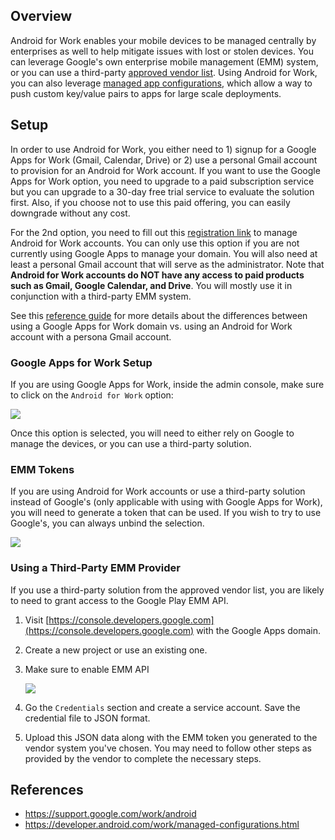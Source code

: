 ## Overview

Android for Work enables your mobile devices to be managed centrally by enterprises as well to help mitigate issues with lost or stolen devices.  You can leverage Google's own enterprise mobile management (EMM) system, or you can use a third-party [approved vendor list](https://www.google.com/work/android/partners/).  Using Android for Work, you can also leverage [managed app configurations](https://developer.android.com/work/managed-configurations.html), which allow a way to push custom key/value pairs to apps for large scale deployments.

## Setup

In order to use Android for Work, you either need to 1) signup for a Google Apps for Work (Gmail, Calendar, Drive) or 2) use a personal Gmail account to provision for an Android for Work account.  If you want to use the Google Apps for Work option, you need to upgrade to a paid subscription service but you can upgrade to a 30-day free trial service to evaluate the solution first.   Also, if you choose not to use this paid offering, you can easily downgrade without any cost. 

For the 2nd option, you need to fill out this [registration link](https://www.google.com/a/signup/?enterprise_product=ANDROID_WORK) to manage Android for Work accounts.  You can only use this option if you are not currently using Google Apps to manage your domain.   You will also need at least a personal Gmail account that will serve as the administrator.  Note that **Android for Work accounts do NOT have any access to paid products such as Gmail, Google Calendar, and Drive**.  You will mostly use it in conjunction with a third-party EMM system.

See this [reference guide](https://support.google.com/work/android/answer/6371476?hl=en&ref_topic=6151012) for more details about the differences between using a Google Apps for Work domain vs. using an Android for Work account with a persona Gmail account.

### Google Apps for Work Setup

If you are using Google Apps for Work, inside the admin console, make sure to click on the `Android for Work` option:

<img src="http://i.imgur.com/Ccg7pdi.png"/>

Once this option is selected, you will need to either rely on Google to manage the devices, or you can use a third-party solution.  

### EMM Tokens

If you are using Android for Work accounts or use a third-party solution instead of Google's (only applicable with using with Google Apps for Work), you will need to generate a token that can be used.  If you wish to try to use Google's, you can always unbind the selection.

<img src="http://i.imgur.com/EyiIQS1.png">

### Using a Third-Party EMM Provider

If you use a third-party solution from the approved vendor list, you are likely to need to grant access to the Google Play EMM API.  

1. Visit [https://console.developers.google.com](https://console.developers.google.com) with the Google Apps domain.  

2. Create a new project or use an existing one.

3. Make sure to enable EMM API

   <img src="http://i.imgur.com/GyMQzmX.png"/>

4. Go the `Credentials` section and create a service account.  Save the credential file to JSON format.

5. Upload this JSON data along with the EMM token you generated to the vendor system you've chosen.   You may need to follow other steps as provided by the vendor to complete the necessary steps.

## References

* <https://support.google.com/work/android>
* <https://developer.android.com/work/managed-configurations.html>
